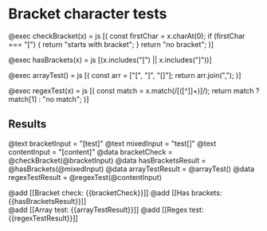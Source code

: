 # Bracket character tests

@exec checkBracket(x) = js [(
  const firstChar = x.charAt(0);
  if (firstChar === "[") {
    return "starts with bracket";
  }
  return "no bracket";
)]

@exec hasBrackets(x) = js [(x.includes("[") || x.includes("]"))]

@exec arrayTest() = js [(
  const arr = ["[", "]", "[]"];
  return arr.join(",");
)]

@exec regexTest(x) = js [(
  const match = x.match(/\[([^\]]+)\]/);
  return match ? match[1] : "no match";
)]

## Results
@text bracketInput = "[test]"
@text mixedInput = "test[]"
@text contentInput = "[content]"
@data bracketCheck = @checkBracket(@bracketInput)
@data hasBracketsResult = @hasBrackets(@mixedInput)
@data arrayTestResult = @arrayTest()
@data regexTestResult = @regexTest(@contentInput)

@add [[Bracket check: {{bracketCheck}}]]
@add [[Has brackets: {{hasBracketsResult}}]]  
@add [[Array test: {{arrayTestResult}}]]
@add [[Regex test: {{regexTestResult}}]]